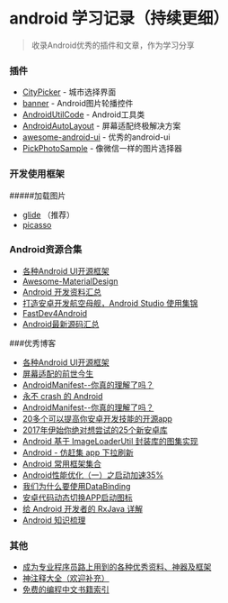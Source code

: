 # android 学习记录（持续更细）

>收录Android优秀的插件和文章，作为学习分享

### 插件

* [CityPicker](https://github.com/zaaach/CityPicker) - 城市选择界面
* [banner](https://github.com/youth5201314/banner) - Android图片轮播控件
* [AndroidUtilCode](https://github.com/Blankj/AndroidUtilCode) - Android工具类
* [AndroidAutoLayout](https://github.com/hongyangAndroid/AndroidAutoLayout) - 屏幕适配终极解决方案
* [awesome-android-ui](https://github.com/hongyangAndroid/AndroidAutoLayout) - 优秀的android-ui
* [PickPhotoSample](https://github.com/Werb/PickPhotoSample) - 像微信一样的图片选择器


### 开发使用框架

#####加载图片

* [glide](https://github.com/bumptech/glide) （推荐）
* [picasso](https://github.com/square/picasso)

### Android资源合集

* [各种Android UI开源框架](https://github.com/Tim9Liu9/TimLiu-Android)
* [Awesome-MaterialDesign](https://github.com/lightSky/Awesome-MaterialDesign)
* [Android 开发资料汇总](https://github.com/tonycheng93/Android-development-summary)   
* [打造安卓开发航空母舰，Android Studio 使用集锦](https://github.com/jp1017/Android-Development-Aircraft-Carrier)
* [FastDev4Android](https://github.com/jiangqqlmj/FastDev4Android)
* [Android最新源码汇总](http://androidblog.cn/index.php/Source/)

###优秀博客

* [各种Android UI开源框架](https://github.com/Tim9Liu9/TimLiu-Android)
* [屏幕适配的前世今生](http://blog.csdn.net/lin_t_s/article/details/55271002)
* [AndroidManifest--你真的理解了吗？](http://www.jianshu.com/p/6ed30112d4a4)
* [永不 crash 的 Android](https://gold.xitu.io/entry/58a54482128fe1006463406f)
* [AndroidManifest--你真的理解了吗？](http://www.jcodecraeer.com/a/anzhuokaifa/androidkaifa/2017/0214/7114.html)
* [20多个可以提高你安卓开发技能的开源app](https://github.com/inferjay/AndroidDevTools)  
* [2017年伊始你绝对想尝试的25个新安卓库](http://www.jcodecraeer.com/a/anzhuokaifa/androidkaifa/2017/0216/7122.html)  
* [Android 基于 ImageLoaderUtil 封装库的图集实现](https://gold.xitu.io/entry/58a664368d6d810057caae6c)  
* [Android - 仿赶集 app 下拉刷新](http://sangenan.top/2017/01/11/donkeyRefresh/)  
* [Android 常用框架集合](https://gold.xitu.io/post/5875da3cac502e006476de1a)  
* [Android性能优化（一）之启动加速35%](https://gold.xitu.io/post/5874bff0128fe1006b443fa0)  
* [我们为什么要使用DataBinding](https://gold.xitu.io/entry/58a8fada5c497d005fbd8bd3)  
* [安卓代码动态切换APP启动图标](http://blog.csdn.net/hansion3333/article/details/54946304)
* [给 Android 开发者的 RxJava 详解](http://gank.io/post/560e15be2dca930e00da1083)
* [Android 知识梳理](https://gold.xitu.io/post/587dbaf9570c3522010e400e?utm_source=gold_browser_extension)

### 其他

* [成为专业程序员路上用到的各种优秀资料、神器及框架](https://gold.xitu.io/entry/58a57529128fe1006465864d)  
* [神注释大全（欢迎补充）](https://gold.xitu.io/entry/58758081ac502e006c359757) 
* [免费的编程中文书籍索引](https://github.com/justjavac/free-programming-books-zh_CN ) 



 







